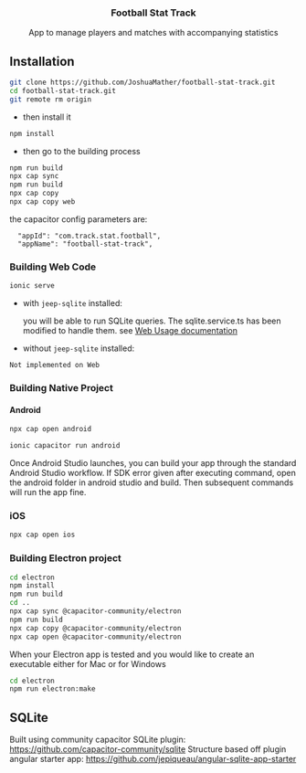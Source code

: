 <h3 align="center">Football Stat Track</h3>
<p align="center">App to manage players and matches with accompanying statistics</p>

## Installation

```bash
git clone https://github.com/JoshuaMather/football-stat-track.git
cd football-stat-track.git
git remote rm origin
```

 - then install it

```bash
npm install
```

 - then go to the building process

```bash
npm run build
npx cap sync
npm run build
npx cap copy
npx cap copy web
```

the capacitor config parameters are:

```
  "appId": "com.track.stat.football",
  "appName": "football-stat-track",
```

### Building Web Code

```bash
ionic serve
```
- with `jeep-sqlite` installed:
  
  you will be able to run SQLite queries. The sqlite.service.ts has been modified to handle them.
  see [Web Usage documentation](https://github.com/capacitor-community/sqlite/blob/web/docs/Web_Usage.md) 

- without `jeep-sqlite` installed:

```
Not implemented on Web
```


### Building Native Project


#### Android

```bash
npx cap open android

ionic capacitor run android
```
Once Android Studio launches, you can build your app through the standard Android Studio workflow.
If SDK error given after executing command, open the android folder in android studio and build. Then subsequent commands will run the app fine.

### iOS

```bash
npx cap open ios
```

### Building Electron project

```bash
cd electron
npm install
npm run build
cd ..
npx cap sync @capacitor-community/electron
npm run build
npx cap copy @capacitor-community/electron
npx cap open @capacitor-community/electron
```

When your Electron app is tested and you would like to create an executable
either for Mac or for Windows

```bash
cd electron
npm run electron:make
``` 

## SQLite

Built using community capacitor SQLite plugin: https://github.com/capacitor-community/sqlite
Structure based off plugin angular starter app: https://github.com/jepiqueau/angular-sqlite-app-starter